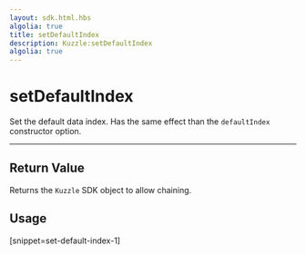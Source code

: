 ```yaml
---
layout: sdk.html.hbs
algolia: true
title: setDefaultIndex
description: Kuzzle:setDefaultIndex
algolia: true
---
```

  

# setDefaultIndex
Set the default data index. Has the same effect than the `defaultIndex` constructor option.

---

## Return Value

Returns the `Kuzzle` SDK object to allow chaining.

## Usage

[snippet=set-default-index-1]

